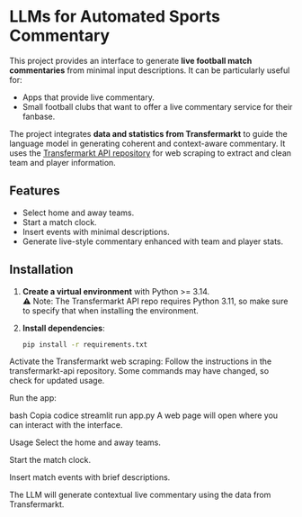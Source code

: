 # LLMs for Automated Sports Commentary

This project provides an interface to generate **live football match commentaries** from minimal input descriptions. It can be particularly useful for:

- Apps that provide live commentary.
- Small football clubs that want to offer a live commentary service for their fanbase.

The project integrates **data and statistics from Transfermarkt** to guide the language model in generating coherent and context-aware commentary. It uses the [Transfermarkt API repository](https://github.com/felipeall/transfermarkt-api) for web scraping to extract and clean team and player information.

## Features

- Select home and away teams.
- Start a match clock.
- Insert events with minimal descriptions.
- Generate live-style commentary enhanced with team and player stats.

## Installation

1. **Create a virtual environment** with Python >= 3.14.  
   ⚠️ Note: The Transfermarkt API repo requires Python 3.11, so make sure to specify that when installing the environment.

2. **Install dependencies**:  
   ```bash
   pip install -r requirements.txt
Activate the Transfermarkt web scraping:
Follow the instructions in the transfermarkt-api repository. Some commands may have changed, so check for updated usage.

Run the app:

bash
Copia codice
streamlit run app.py
A web page will open where you can interact with the interface.

Usage
Select the home and away teams.

Start the match clock.

Insert match events with brief descriptions.

The LLM will generate contextual live commentary using the data from Transfermarkt.
